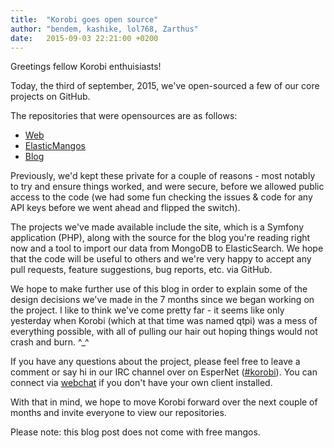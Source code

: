 ```yaml
---
title:  "Korobi goes open source"
author: "bendem, kashike, lol768, Zarthus"
date:   2015-09-03 22:21:00 +0200
---
```

Greetings fellow Korobi enthuisiasts!

Today, the third of september, 2015, we've open-sourced a few of our core projects on GitHub.

The repositories that were opensources are as follows:

+ [Web](https://github.com/korobi/Web)
+ [ElasticMangos](https://github.com/korobi/ElasticMangos)
+ [Blog](https://github.com/korobi/weblog)

Previously, we'd kept these private for a couple of reasons - most notably to try and ensure things worked, and were secure, before we allowed public access to the code (we had some fun checking the issues & code for any API keys before we went ahead and flipped the switch).

The projects we've made available include the site, which is a Symfony application (PHP), along with the source for the blog you're reading right now and a tool to import our data from MongoDB to ElasticSearch. We hope that the code will be useful to others and we're very happy to accept any pull requests, feature suggestions, bug reports, etc. via GitHub.

We hope to make further use of this blog in order to explain some of the design decisions we've made in the 7 months since we began working on the project. I like to think we've come pretty far - it seems like only yesterday when Korobi (which at that time was named qtpi) was a mess of everything possible, with all of pulling our hair out hoping things would not crash and burn. ^_^

If you have any questions about the project, please feel free to leave a comment or say hi in our IRC channel over on EsperNet ([#korobi](irc://irc.esper.net/korobi)). You can connect via [webchat](https://webchat.esper.net/?channels=korobi) if you don't have your own client installed.

With that in mind, we hope to move Korobi forward over the next couple of months and invite everyone to view our repositories.

Please note: this blog post does not come with free mangos.
